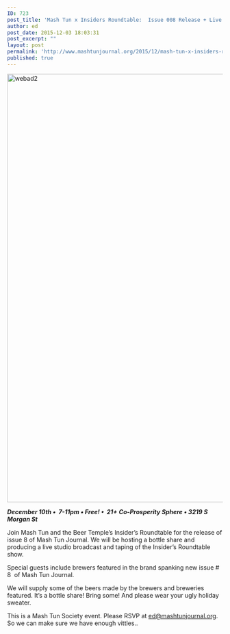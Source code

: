 ```yaml
---
ID: 723
post_title: 'Mash Tun x Insiders Roundtable:  Issue 008 Release + Live Radio Show'
author: ed
post_date: 2015-12-03 18:03:31
post_excerpt: ""
layout: post
permalink: 'http://www.mashtunjournal.org/2015/12/mash-tun-x-insiders-roundtable-%e2%80%a8issue-008-release-live-radio-show/'
published: true
---
```

<a href="http://www.mashtunjournal.org/2015/12/mash-tun-x-insiders-roundtable-%e2%80%a8issue-008-release-live-radio-show/webad2-2/" rel="attachment wp-att-724"><img class="alignnone size-large wp-image-724" src="http://www.mashtunjournal.org/wp-content/uploads/2015/12/webad21-550x1001.jpg" alt="webad2" width="550" height="1001" /></a>

<em><strong>December 10th •  7-11pm • Free! •  21+</strong></em>
<em><strong>Co-Prosperity Sphere • 3219 S Morgan St</strong></em>

Join Mash Tun and the Beer Temple’s Insider’s Roundtable for the release of issue 8 of Mash Tun Journal. We will be hosting a bottle share and producing a live studio broadcast and taping of the Insider’s Roundtable show.

Special guests include brewers featured in the brand spanking new issue # 8  of Mash Tun Journal.

We will supply some of the beers made by the brewers and breweries featured.
It’s a bottle share! Bring some! And please wear your ugly holiday sweater.

This is a Mash Tun Society event. Please RSVP at ed@mashtunjournal.org. So we can make sure we have enough vittles..